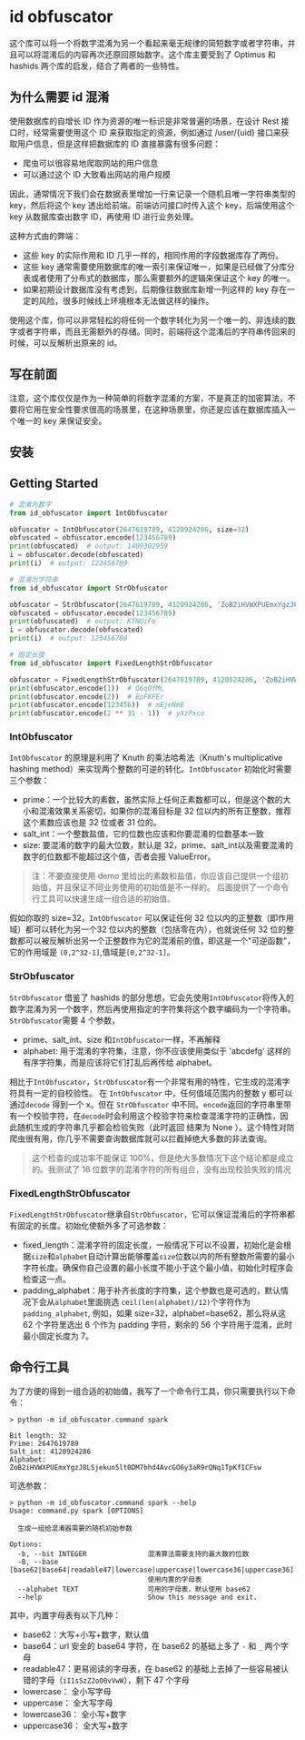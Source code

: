 id obfuscator
====
这个库可以将一个将数字混淆为另一个看起来毫无规律的简短数字或者字符串，并且可以将混淆后的内容再次还原回原始数字。这个库主要受到了 Optimus 和 hashids 两个库的启发，结合了两者的一些特性。  

## 为什么需要 id 混淆
使用数据库的自增长 ID 作为资源的唯一标识是非常普遍的场景，在设计 Rest 接口时，经常需要使用这个 ID 来获取指定的资源，例如通过 /user/{uid} 接口来获取用户信息，但是这样把数据库的 ID 直接暴露有很多问题：
* 爬虫可以很容易地爬取网站的用户信息
* 可以通过这个 ID 大致看出网站的用户规模

因此，通常情况下我们会在数据表里增加一行来记录一个随机且唯一字符串类型的 key，然后将这个 key 透出给前端。前端访问接口时传入这个 key，后端使用这个 key 从数据库查出数字 ID，再使用 ID 进行业务处理。

这种方式由的弊端：
* 这些 key 的实际作用和 ID 几乎一样的，相同作用的字段数据库存了两份。
* 这些 key 通常需要使用数据库的唯一索引来保证唯一，如果是已经做了分库分表或者使用了分布式的数据库，那么需要额外的逻辑来保证这个 key 的唯一。
* 如果初期设计数据库没有考虑到，后期像往数据库新增一列这样的 key 存在一定的风险，很多时候线上环境根本无法做这样的操作。

使用这个库，你可以非常轻松的将任何一个数字转化为另一个唯一的、非连续的数字或者字符串，而且无需额外的存储。同时，前端将这个混淆后的字符串传回来的时候，可以反解析出原来的 id。

## 写在前面
注意，这个库仅仅是作为一种简单的将数字混淆的方案，不是真正的加密算法，不要将它用在安全性要求很高的场景里，在这种场景里，你还是应该在数据库插入一个唯一的 key 来保证安全。

## 安装

## Getting Started
```python
# 混淆为数字
from id_obfuscator import IntObfuscator

obfuscator = IntObfuscator(2647619789, 4120924286, size=32)
obfuscated = obfuscator.encode(123456789)
print(obfuscated)  # output: 1409302959
i = obfuscator.decode(obfuscated)
print(i)  # output: 123456789

# 混淆为字符串
from id_obfuscator import StrObfuscator

obfuscator = StrObfuscator(2647619789, 4120924286, 'ZoB2iHVWXPUEmxYgzJ8LSjekun5lt0DM7bhd4AvcGO6y3aR9rQNq1TpKfICFsw', size=32)
obfuscated = obfuscator.encode(123456789)
print(obfuscated)  # output: KTNUiFo
i = obfuscator.decode(obfuscated)
print(i)  # output: 123456789

# 固定长度
from id_obfuscator import FixedLengthStrObfuscator

obfuscator = FixedLengthStrObfuscator(2647619789, 4120924286, 'ZoB2iHVWXPUEmxYgzJ8LSjekun5lt0DM7bhd4AvcGO6y3aR9rQNq1TpKfICFsw', size=32)
print(obfuscator.encode(1))  # O6q0fML
print(obfuscator.encode(2))  # 8pFKFEr
print(obfuscator.encode(123456))  # mEjeNmE
print(obfuscator.encode(2 ** 31 - 1))  # yXzPxco
```


### IntObfuscator
`IntObfuscator` 的原理是利用了 Knuth 的乘法哈希法（Knuth's multiplicative hashing method）来实现两个整数的可逆的转化。`IntObfuscator` 初始化时需要三个参数：
* prime：一个比较大的素数，虽然实际上任何正素数都可以，但是这个数的大小和混淆效果关系密切，如果你的混淆目标是 32 位以内的所有正整数，推荐这个素数应该也是 32 位或者 31 位的。
* salt_int：一个整数盐值，它的位数也应该和你要混淆的位数基本一致
* size: 要混淆的数字的最大位数，默认是 32，prime、salt_int以及需要混淆的数字的位数都不能超过这个值，否者会报 ValueError。

> 注：不要直接使用 demo 里给出的素数和盐值，你应该自己提供一个组初始值，并且保证不同业务使用的初始值是不一样的。
> 后面提供了一个命令行工具可以快速生成一组合适的初始值。

假如你取的 size=32，`IntObfuscator` 可以保证任何 32 位以内的正整数（即作用域）都可以转化为另一个32 位以内的整数（包括零在内），也就说任何 32 位的整数都可以被反解析出另一个正整数作为它的混淆前的值，即这是一个"可逆函数"，它的作用域是 `(0,2^32-1]`,值域是`[0,2^32-1]`。

### StrObfuscator
`StrObfuscator` 借鉴了 hashids 的部分思想，它会先使用`IntObfuscator`将传入的数字混淆为另一个数字，然后再使用指定的字符集将这个数字编码为一个字符串。  
`StrObfuscator`需要 4 个参数，
* prime、salt_int、size 和`IntObfuscator`一样，不再解释
* alphabet: 用于混淆的字符集，注意，你不应该使用类似于 'abcdefg' 这样的有序字符集，而是应该将它们打乱后再传给 alphabet。

相比于`IntObfuscator`，`StrObfuscator`有一个非常有用的特性，它生成的混淆字符具有一定的自校验性。 
在 `IntObfuscator` 中，任何值域范围内的整数 y 都可以通过`decode` 得到一个 x。但在 `StrObfuscator` 中不同。`encode`返回的字符串里带有一个校验字符，在`decode`时会利用这个校验字符来检查混淆字符的正确性，因此随机生成的字符串几乎都会检验失败（此时返回 结果为 None ）。这个特性对防爬虫很有用，你几乎不需要查询数据库就可以拦截掉绝大多数的非法查询。
> 这个检查的成功率不能保证 100%，但是绝大多数情况下这个结论都是成立的。我测试了 16 位数字的混淆字符的所有组合，没有出现校验失败的情况

### FixedLengthStrObfuscator
`FixedLengthStrObfuscator`继承自`StrObfuscator`，它可以保证混淆后的字符串都有固定的长度。初始化使额外多了可选参数：
* fixed_length：混淆字符的固定长度，一般情况下可以不设置，初始化是会根据`size`和`alphabet`自动计算出能够覆盖`size`位数以内的所有整数所需要的最小字符长度。确保你自己设置的最小长度不能小于这个最小值，初始化时程序会检查这一点。
* padding_alphabet：用于补齐长度的字符集，这个参数也是可选的，默认情况下会从`alphabet`里面挑选 `ceil(len(alphabet)/12)`个字符作为 `padding_alphabet`, 例如，如果 size=32，alphabet=base62，那么将从这 62 个字符里选出 6 个作为 padding 字符，剩余的 56 个字符用于混淆，此时最小固定长度为 7。


## 命令行工具
为了方便的得到一组合适的初始值，我写了一个命令行工具，你只需要执行以下命令：
```
> python -m id_obfuscator.command spark
            
Bit length: 32
Prime: 2647619789
Salt_int: 4120924286
Alphabet: ZoB2iHVWXPUEmxYgzJ8LSjekun5lt0DM7bhd4AvcGO6y3aR9rQNq1TpKfICFsw
```
可选参数：
```
> python -m id_obfuscator.command spark --help
Usage: command.py spark [OPTIONS]

  生成一组给混淆器需要的随机初始参数

Options:
  -b, --bit INTEGER               混淆算法需要支持的最大数的位数
  -B, --base [base62|base64|readable47|lowercase|uppercase|lowercase36|uppercase36]
                                  使用内置的字母表
  --alphabet TEXT                 可用的字母表，默认使用 base62
  --help                          Show this message and exit.

```
其中，内置字母表有以下几种：
* base62：大写+小写+数字，默认值
* base64：url 安全的 base64 字符，在 base62 的基础上多了 `-` 和 `_` 两个字母
* readable47：更易阅读的字母表，在 base62 的基础上去掉了一些容易被认错的字母（`iI1sSzZ2oO0vVwW`），剩下 47 个字母
* lowercase： 全小写字母
* uppercase： 全大写字母
* lowercase36： 全小写+数字
* uppercase36： 全大写+数字
